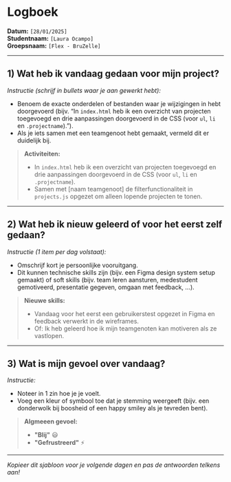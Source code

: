 # Logboek

**Datum:** `[28/01/2025]`  
**Studentnaam:** `[Laura Ocampo]`  
**Groepsnaam:** `[Flex - BruZelle]`

---

## 1) Wat heb ik vandaag gedaan voor mijn project?

_Instructie (schrijf in bullets waar je aan gewerkt hebt):_

- Benoem de exacte onderdelen of bestanden waar je wijzigingen in hebt doorgevoerd (bijv. “In `index.html` heb ik een overzicht van projecten toegevoegd en drie aanpassingen doorgevoerd in de CSS (voor `ul`, `li` en `.projectname`).”).
- Als je iets samen met een teamgenoot hebt gemaakt, vermeld dit er duidelijk bij.

> **Activiteiten:**
>
> - In `index.html` heb ik een overzicht van projecten toegevoegd en drie aanpassingen doorgevoerd in de CSS (voor `ul`, `li` en `.projectname`).
> - Samen met [naam teamgenoot] de filterfunctionaliteit in `projects.js` opgezet om alleen lopende projecten te tonen.

---

## 2) Wat heb ik nieuw geleerd of voor het eerst zelf gedaan?

_Instructie (1 item per dag volstaat):_

- Omschrijf kort je persoonlijke vooruitgang.
- Dit kunnen technische skills zijn (bijv. een Figma design system setup gemaakt) of soft skills (bijv. team leren aansturen, medestudent gemotiveerd, presentatie gegeven, omgaan met feedback, ...).

> **Nieuwe skills:**
>
> - Vandaag voor het eerst een gebruikerstest opgezet in Figma en feedback verwerkt in de wireframes.
> - Of: Ik heb geleerd hoe ik mijn teamgenoten kan motiveren als ze vastlopen.

---

## 3) Wat is mijn gevoel over vandaag?

_Instructie:_

- Noteer in 1 zin hoe je je voelt.
- Voeg een kleur of symbool toe dat je stemming weergeeft (bijv. een donderwolk bij boosheid of een happy smiley als je tevreden bent).

> **Algmeeen gevoel:**
>
> - **"Blij"** :smiley:
> - **"Gefrustreerd"** :zap:

---

_Kopieer dit sjabloon voor je volgende dagen en pas de antwoorden telkens aan!_

